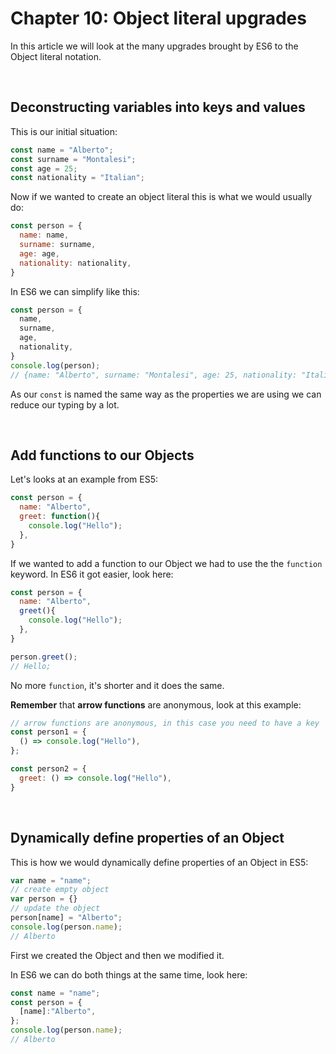 # Chapter 10: Object literal upgrades

In this article we will look at the many upgrades brought by ES6 to the Object literal notation.

&nbsp;

## Deconstructing variables into keys and values

This is our initial situation:

``` js
const name = "Alberto";
const surname = "Montalesi";
const age = 25;
const nationality = "Italian";
```

Now if we wanted to create an object literal this is what we would usually do:

```js
const person = {
  name: name,
  surname: surname,
  age: age,
  nationality: nationality,
}
```

In ES6 we can simplify like this:

```js
const person = {
  name,
  surname,
  age,
  nationality,
}
console.log(person);
// {name: "Alberto", surname: "Montalesi", age: 25, nationality: "Italian"}
```

As our `const` is named the same way as the properties we are using we can reduce our typing by a lot.

&nbsp;

## Add functions to our Objects

Let's looks at an example from ES5:

``` js
const person = {
  name: "Alberto",
  greet: function(){
    console.log("Hello");
  },
}
```

If we wanted to add a function to our Object we had to use the the `function` keyword. In ES6 it got easier, look here:

``` js
const person = {
  name: "Alberto",
  greet(){
    console.log("Hello");
  },
}

person.greet();
// Hello;
```

No more `function`, it's shorter and it does the same.

**Remember** that **arrow functions** are anonymous, look at this example:

``` js
// arrow functions are anonymous, in this case you need to have a key
const person1 = {
  () => console.log("Hello"),
};

const person2 = {
  greet: () => console.log("Hello"),
}
```

&nbsp;

## Dynamically define properties of an Object

This is how we would dynamically define properties of an Object in ES5:

``` js
var name = "name";
// create empty object
var person = {}
// update the object
person[name] = "Alberto";
console.log(person.name);
// Alberto
```

First we created the Object and then we modified it.

In ES6 we can do both things at the same time, look here:

``` js
const name = "name";
const person = {
  [name]:"Alberto",
};
console.log(person.name);
// Alberto
```